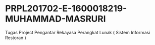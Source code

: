 # PRPL201702-E-1600018219-MUHAMMAD-MASRURI
Tugas Project Pengantar Rekayasa Perangkat Lunak ( Sistem Informasi Restoran )
